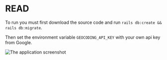 # READ

To run you must first download the source code and run `rails db:create && rails db:migrate`.

Then set the environment variable `GEOCODING_API_KEY` with your own api key from Google.

![The application screenshot](https://docs.google.com/uc?id=1RAOrBgef7XO9iocLdkyiIFolGJACx9d2)
